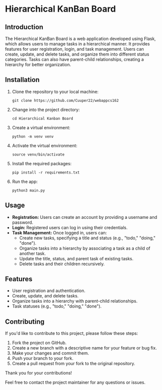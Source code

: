 # Hierarchical KanBan Board

## Introduction
The Hierarchical KanBan Board is a web application developed using Flask, which allows users to manage tasks in a hierarchical manner. It provides features for user registration, login, and task management. Users can create, update, and delete tasks, and organize them into different status categories. Tasks can also have parent-child relationships, creating a hierarchy for better organization.

## Installation
1. Clone the repository to your local machine:
   
   ```git clone https://github.com/Cuuper22/webappcs162```
   
3. Change into the project directory:
   
   ```cd Hierarchical Kanban Board```
   
5. Create a virtual environment:
   
   ```python -m venv venv```
   
7. Activate the virtual environment:
   
   ```source venv/bin/activate```
   
9. Install the required packages:
    
   ```pip install -r requirements.txt```
   
11. Run the app:
    
    ```python3 main.py```

## Usage
- **Registration:** Users can create an account by providing a username and password.
- **Login:** Registered users can log in using their credentials.
- **Task Management:** Once logged in, users can:
  - Create new tasks, specifying a title and status (e.g., "todo," "doing," "done").
  - Organize tasks into a hierarchy by associating a task as a child of another task.
  - Update the title, status, and parent task of existing tasks.
  - Delete tasks and their children recursively.

## Features
- User registration and authentication.
- Create, update, and delete tasks.
- Organize tasks into a hierarchy with parent-child relationships.
- Task statuses (e.g., "todo," "doing," "done").

## Contributing
If you'd like to contribute to this project, please follow these steps:
1. Fork the project on GitHub.
2. Create a new branch with a descriptive name for your feature or bug fix.
3. Make your changes and commit them.
4. Push your branch to your fork.
5. Create a pull request from your fork to the original repository.

Thank you for your contributions!

Feel free to contact the project maintainer for any questions or issues.